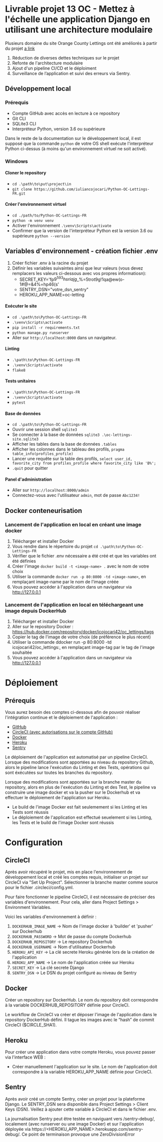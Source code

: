 # Livrable projet 13 OC - Mettez à l'échelle une application Django en utilisant une architecture modulaire

Plusieurs domaine du site Orange County Lettings ont été améliorés à partir du projet [a link](https://github.com/OpenClassrooms-Student-Center/Python-OC-Lettings-FR)

1. Réduction de diverses dettes techniques sur le projet
2. Refonte de l'architecture modulaire
3. Ajout d'un pipeline CI/CD et le déploiment
4. Surveillance de l’application et suivi des erreurs via Sentry. 


## Développement local

### Prérequis

- Compte GitHub avec accès en lecture à ce repository
- Git CLI
- SQLite3 CLI
- Interpréteur Python, version 3.6 ou supérieure

Dans le reste de la documentation sur le développement local, il est supposé que la commande `python` de votre OS shell exécute l'interpréteur Python ci-dessus (à moins qu'un environnement virtuel ne soit activé).

### Windows

#### Cloner le repository

- `cd .\path\to\put\project\in`
- `git clone https://github.com/iuliancojocari/Python-OC-Lettings-FR.git`

#### Créer l'environnement virtuel

- `cd ./path/to/Python-OC-Lettings-FR`
- `python -m venv venv`
- Activer l'environnement `.\venv\Scripts\activate`
- Confirmer que la version de l'interpréteur Python est la version 3.6 ou supérieure `python --version`


## Variables d'environnement - création fichier .env

1. Créer fichier .env à la racine du projet 
2. Définir les variables suivaintes ainsi que leur valeurs (vous devez remplacers les valeurs ci-dessous avec vos propres informatiosn): 
    - SECRET_KEY='fp$9^593hsriajg$_%=5trot9g!1qa@ew(o-1#@=&4%=hp46(s'
    - SENTRY_DSN="votre_dsn_sentry"
    - HEROKU_APP_NAME=oc-letting


#### Exécuter le site

- `cd .\path\to\Python-OC-Lettings-FR`
- `.\venv\Scripts\activate`
- `pip install -r requirements.txt`
- `python manage.py runserver`
- Aller sur `http://localhost:8000` dans un navigateur.

#### Linting

- `.\path\to\Python-OC-Lettings-FR`
- `.\venv\Scripts\activate`
- `flake8`

#### Tests unitaires

- `.\path\to\Python-OC-Lettings-FR`
- `.\venv\Scripts\activate`
- `pytest`

#### Base de données

- `cd .\path\to\Python-OC-Lettings-FR`
- Ouvrir une session shell `sqlite3`
- Se connecter à la base de données `sqlite3 .\oc-lettings-site.sqlite3`
- Afficher les tables dans la base de données `.tables`
- Afficher les colonnes dans le tableau des profils, `pragma table_info(profiles_profile)`
- Lancer une requête sur la table des profils, `select user_id, favorite_city from profiles_profile where favorite_city like 'B%';`
- `.quit` pour quitter

#### Panel d'administration

- Aller sur `http://localhost:8000/admin`
- Connectez-vous avec l'utilisateur `admin`, mot de passe `Abc1234!`

## Docker conteneurisation

### Lancement de l'application en local en créant une image docker
1. Télécharger et installer Docker
2. Vous rendre dans le répertoire du projet `cd .\path\to\Python-OC-Lettings-FR`
3. Vérifier que le fichier .env nécessaire a été créé et que les variables ont été définies
4. Créer l'image `docker build -t <image-name> .` avec le nom de votre choix
5. Utiliser la commande `docker run -p 80:8000 -td <image-name>`, en remplaçant image-name par le nom de l'image créée
6. Vous pouvez accéder à l'application dans un navigateur via http://127.0.0.1

### Lancement de l'application en local en téléchargeant une image depuis DockerHub
1. Télécharger et installer Docker
2. Aller sur le repository Docker : https://hub.docker.com/repository/docker/icojocari42/oc_lettings/tags
3. Copier le tag de l'image de votre choix (de préférence le plus récent)
4. Utiliser la commande ddocker run -p 80:8000 -td icojocari42/oc_lettings:<image-tag>, en remplaçant image-tag par le tag de l'image souhaitée
5. Vous pouvez accéder à l'application dans un navigateur via http://127.0.0.1


# Déploiement

## Prérequis
Vous aurez besoin des comptes ci-dessous afin de pouvoir réaliser l'intégration continue et le déploiement de l'application : 

- [GitHub](https://github.com/)
- [CircleCI (avec autorisations sur le compte GitHub)](https://app.circleci.com/)
- [Docker](https://www.docker.com/)
- [Heroku](https://www.heroku.com/)
- [Sentry](https://sentry.io/)

Le déploiement de l'application est automatisé par un pipeline CircleCI. Lorsque des modifications sont apportées au niveau du repository Github, alors le pipeline lance l'exécution du Linting et des Tests, opérations qui sont éxécutées sur toutes les branches du repository. 

Lorsque des modifications sont apportées sur la branche master du repository, alors en plus de l'exécution du Linting et des Test, le pipeline va construire une image docker et va la pusher sur le Dockerhub et va effectuer le déploiement de l'application sur Heroku.
- Le build de l'image Docker est fait seulemement si les Linting et les Tests sont réussis
- Le déploiement de l'application est effectué seuelement si les Linting, les Tests et le build de l'image Docker sont réussis


# Configuration

## CircleCI

Après avoir récupéré le projet, mis en place l'environnement de développement local et créé les comptes requis, initialiser un projet sur CircleCI via "Set Up Project". Sélectionner la branche master comme source pour le fichier .circleci/config.yml.

Pour faire fonctionner le pipeline CircleCI, il est nécessaire de préciser des variables d'environnement.
Pour cela, aller dans Project Settings > Environment Variables. 

Voici les variables d'environnement à définir : 
1. `DOCKERHUB_IMAGE_NAME` -> Nom de l'image docker à 'builder' et 'pusher' sur Dockerhub
2. `DOCKERHUB_PASSWORD` -> Mot de passe du compte Dockerhub
3. `DOCKERHUB_REPOSITORY` -> Le repository Dockerhub
4. `DOCKERHUB_USERNAME` -> Nom d'utilisateur Dockerhub
5. `HEROKU_API_KEY` -> La clé secrete Heroku générée lors de la création de l'application
6. `HEROKU_APP_NAME` -> Le nom de l'application créée sur Heroku
7. `SECRET_KEY` -> La clé secrete Django
8. `SENTRY_DSN` -> Le DSN du projet configuré au niveau de Sentry


## Docker

Créer un repository sur DockerHub. Le nom du repository doit correspondre à la variable DOCKERHUB_REPOSITORY définie pour CircleCI.

Le workflow de CircleCI va créer et déposer l'image de l'application dans le repository DockerHub défini. Il tague les images avec le “hash” de commit CircleCI ($CIRCLE_SHA1).


## Heroku

Pour créer une application dans votre compte Heroku, vous pouvez passer via l'interface WEB :
- Créer manuellement l'application sur le site. Le nom de l'application doit correspondre à la variable HEROKU_APP_NAME définie pour CircleCI. 


## Sentry

Après avoir créé un compte Sentry, créer un projet pour la plateforme Django. Le SENTRY_DSN sera disponible dans Project Settings > Client Keys (DSN). Veillez à ajouter cette variable à CircleCI et dans le fichier .env.

La journalisation Sentry peut être testée en naviguant vers /sentry-debug/, localement (avec runserver ou une image Docker) et sur l'application déployée via https://<HEROKU_APP_NAME>.herokuapp.com/sentry-debug/. Ce point de terminaison provoque une ZeroDivisionError